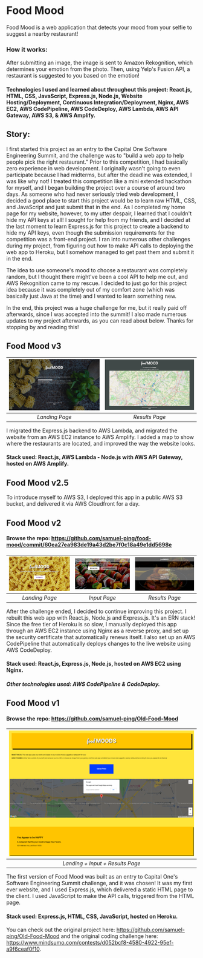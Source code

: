# Food Mood

Food Mood is a web application that detects your mood from your selfie to suggest a nearby restaurant!

### How it works:

After submitting an image, the image is sent to Amazon Rekognition, which determines your emotion from the photo. Then, using Yelp's Fusion API, a restaurant is suggested to you based on the emotion!

#### Technologies I used and learned about throughout this project: React.js, HTML, CSS, JavaScript, Express.js, Node.js, Website Hosting/Deployment, Continuous Integration/Deployment, Nginx, AWS EC2, AWS CodePipeline, AWS CodeDeploy, AWS Lambda, AWS API Gateway, AWS S3, & AWS Amplify.

## Story:

I first started this project as an entry to the Capital One Software Engineering Summit, and the challenge was to "build a web app to help people pick the right restaurant." Prior to this competition, I had basically zero experience in web development. I originally wasn't going to even participate because I had midterms, but after the deadline was extended, I was like why not! I treated this competition like a mini extended hackathon for myself, and I began building the project over a course of around two days. As someone who had never seriously tried web development, I decided a good place to start this project would be to learn raw HTML, CSS, and JavaScript and just submit that in the end. As I completed my home page for my website, however, to my utter despair, I learned that I couldn't hide my API keys at all! I sought for help from my friends, and I decided at the last moment to learn Express.js for this project to create a backend to hide my API keys, even though the submission requirements for the competition was a front-end project. I ran into numerous other challenges during my project, from figuring out how to make API calls to deploying the web app to Heroku, but I somehow managed to get past them and submit it in the end.

The idea to use someone's mood to choose a restaurant was completely random, but I thought there might've been a cool API to help me out, and AWS Rekognition came to my rescue. I decided to just go for this project idea because it was completely out of my comfort zone (which was basically just Java at the time) and I wanted to learn something new.

In the end, this project was a huge challenge for me, but it really paid off afterwards, since I was accepted into the summit! I also made numerous updates to my project afterwards, as you can read about below. Thanks for stopping by and reading this!

## Food Mood v3

| ![version 3, view1](./screenshots/food-mood-v3-screenshot1.png) | ![version 3, view2](./screenshots/food-mood-v3-screenshot2.png) |
| :-------------------------------------------------------------: | :-------------------------------------------------------------: |
|                         _Landing Page_                          |                         _Results Page_                          |

I migrated the Express.js backend to AWS Lambda, and migrated the website from an AWS EC2 instance to AWS Amplify. I added a map to show where the restaurants are located, and improved the way the website looks.

#### Stack used: React.js, AWS Lambda - Node.js with AWS API Gateway, hosted on AWS Amplify.

## Food Mood v2.5

To introduce myself to AWS S3, I deployed this app in a public AWS S3 bucket, and delivered it via AWS Cloudfront for a day.

## Food Mood v2

#### Browse the repo: https://github.com/samuel-ping/food-mood/commit/60ea27ea983de19a43d2be7f0c18a49e1dd5698e

| ![version 2, view1](./screenshots/food-mood-v2-screenshot1.png) | ![version 2, view2](./screenshots/food-mood-v2-screenshot2.png) | ![version 2, view3](./screenshots/food-mood-v2-screenshot3.png) |
| :-------------------------------------------------------------: | :-------------------------------------------------------------: | :-------------------------------------------------------------: |
|                         _Landing Page_                          |                          _Input Page_                           |                         _Results Page_                          |

After the challenge ended, I decided to continue improving this project. I rebuilt this web app with React.js, Node.js and Express.js. It's an ERN stack! Since the free tier of Heroku is so slow, I manually deployed this app through an AWS EC2 instance using Nginx as a reverse proxy, and set up the security certificate that automatically renews itself. I also set up an AWS CodePipeline that automatically deploys changes to the live website using AWS CodeDeploy.

#### Stack used: React.js, Express.js, Node.js, hosted on AWS EC2 using Nginx.

##### Other technologies used: AWS CodePipeline & CodeDeploy.

## Food Mood v1

#### Browse the repo: https://github.com/samuel-ping/Old-Food-Mood

| ![version 1, view1](./screenshots/food-mood-v1-screenshot1.png) |
| :-------------------------------------------------------------: |
|                _Landing + Input + Results Page_                 |

The first version of Food Mood was built as an entry to Capital One's Software Engineering Summit challenge, and it was chosen! It was my first ever website, and I used Express.js, which delivered a static HTML page to the client. I used JavaScript to make the API calls, triggered from the HTML page.

#### Stack used: Express.js, HTML, CSS, JavaScript, hosted on Heroku.

You can check out the original project here: https://github.com/samuel-ping/Old-Food-Mood and the original coding challenge here: https://www.mindsumo.com/contests/d052bcf8-4580-4922-95ef-a9f6ceaf0f10.
